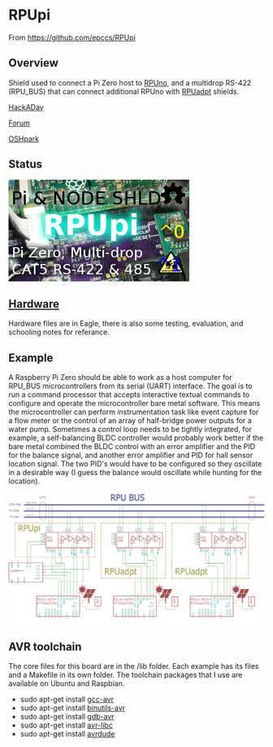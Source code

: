 # RPUpi

From <https://github.com/epccs/RPUpi>

## Overview

Shield used to connect a Pi Zero host to [RPUno], and a multidrop RS-422 (RPU_BUS) that can connect additional RPUno with [RPUadpt] shields.

[HackADay](https://hackaday.io/project/16424-rpupi)

[Forum](http://rpubus.org/bb/viewforum.php?f=8)

[OSHpark](https://oshpark.com/shared_projects/KWIJgjF8)

[RPUno]: https://github.com/epccs/RPUno
[RPUadpt]: https://github.com/epccs/RPUadpt

## Status

![Status](./Hardware/status_icon.png "Status")

## [Hardware](./Hardware)

Hardware files are in Eagle, there is also some testing, evaluation, and schooling notes for referance.

## Example

A Raspberry Pi Zero should be able to work as a host computer for RPU_BUS microcontrollers from its serial (UART) interface. The goal is to run a command processor that accepts interactive textual commands to configure and operate the microcontroller bare metal software. This means the microcontroller can perform instrumentation task like event capture for a flow meter or the control of an array of half-bridge power outputs for a water pump. Sometimes a control loop needs to be tightly integrated, for example, a self-balancing BLDC controller would probably work better if the bare metal combined the BLDC control with an error amplifier and the PID for the balance signal, and another error amplifier and PID for hall sensor location signal. The two PID's would have to be configured so they oscillate in a desirable way (I guess the balance would oscillate while hunting for the location).

![MultiDrop](./Hardware/Documents/MultiDrop.png "MultiDrop")

## AVR toolchain

The core files for this board are in the /lib folder. Each example has its files and a Makefile in its own folder. The toolchain packages that I use are available on Ubuntu and Raspbian. 

* sudo apt-get install [gcc-avr]
* sudo apt-get install [binutils-avr]
* sudo apt-get install [gdb-avr]
* sudo apt-get install [avr-libc]
* sudo apt-get install [avrdude]
    
[gcc-avr]: http://packages.ubuntu.com/search?keywords=gcc-avr
[binutils-avr]: http://packages.ubuntu.com/search?keywords=binutils-avr
[gdb-avr]: http://packages.ubuntu.com/search?keywords=gdb-avr
[avr-libc]: http://packages.ubuntu.com/search?keywords=avr-libc
[avrdude]: http://packages.ubuntu.com/search?keywords=avrdude[avrdude](http://packages.ubuntu.com/search?keywords=avrdude)